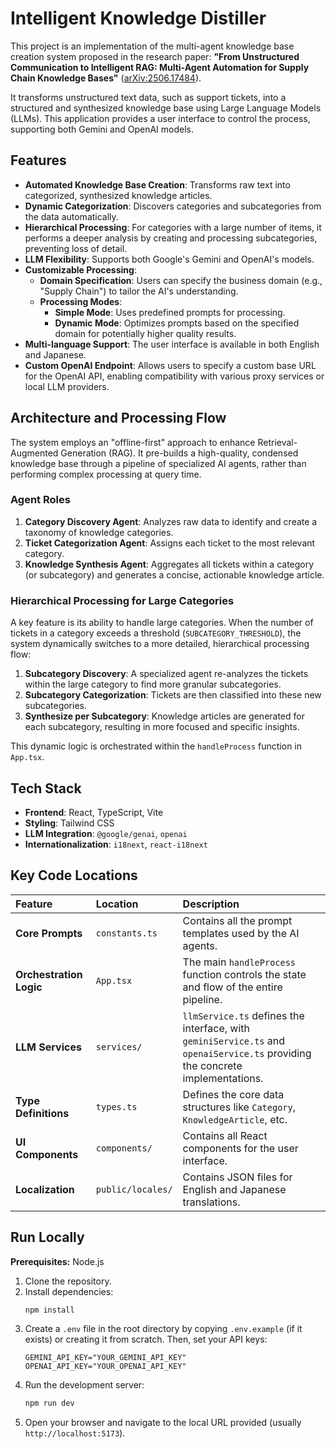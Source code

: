 # Intelligent Knowledge Distiller

This project is an implementation of the multi-agent knowledge base creation system proposed in the research paper: **"From Unstructured Communication to Intelligent RAG: Multi-Agent Automation for Supply Chain Knowledge Bases"** ([arXiv:2506.17484](https://arxiv.org/abs/2506.17484)).

It transforms unstructured text data, such as support tickets, into a structured and synthesized knowledge base using Large Language Models (LLMs). This application provides a user interface to control the process, supporting both Gemini and OpenAI models.

## Features

- **Automated Knowledge Base Creation**: Transforms raw text into categorized, synthesized knowledge articles.
- **Dynamic Categorization**: Discovers categories and subcategories from the data automatically.
- **Hierarchical Processing**: For categories with a large number of items, it performs a deeper analysis by creating and processing subcategories, preventing loss of detail.
- **LLM Flexibility**: Supports both Google's Gemini and OpenAI's models.
- **Customizable Processing**:
    - **Domain Specification**: Users can specify the business domain (e.g., "Supply Chain") to tailor the AI's understanding.
    - **Processing Modes**:
        - **Simple Mode**: Uses predefined prompts for processing.
        - **Dynamic Mode**: Optimizes prompts based on the specified domain for potentially higher quality results.
- **Multi-language Support**: The user interface is available in both English and Japanese.
- **Custom OpenAI Endpoint**: Allows users to specify a custom base URL for the OpenAI API, enabling compatibility with various proxy services or local LLM providers.

## Architecture and Processing Flow

The system employs an "offline-first" approach to enhance Retrieval-Augmented Generation (RAG). It pre-builds a high-quality, condensed knowledge base through a pipeline of specialized AI agents, rather than performing complex processing at query time.

### Agent Roles

1.  **Category Discovery Agent**: Analyzes raw data to identify and create a taxonomy of knowledge categories.
2.  **Ticket Categorization Agent**: Assigns each ticket to the most relevant category.
3.  **Knowledge Synthesis Agent**: Aggregates all tickets within a category (or subcategory) and generates a concise, actionable knowledge article.

### Hierarchical Processing for Large Categories

A key feature is its ability to handle large categories. When the number of tickets in a category exceeds a threshold (`SUBCATEGORY_THRESHOLD`), the system dynamically switches to a more detailed, hierarchical processing flow:

1.  **Subcategory Discovery**: A specialized agent re-analyzes the tickets within the large category to find more granular subcategories.
2.  **Subcategory Categorization**: Tickets are then classified into these new subcategories.
3.  **Synthesize per Subcategory**: Knowledge articles are generated for each subcategory, resulting in more focused and specific insights.

This dynamic logic is orchestrated within the `handleProcess` function in `App.tsx`.

## Tech Stack

- **Frontend**: React, TypeScript, Vite
- **Styling**: Tailwind CSS
- **LLM Integration**: `@google/genai`, `openai`
- **Internationalization**: `i18next`, `react-i18next`

## Key Code Locations

| Feature | Location | Description |
| :--- | :--- | :--- |
| **Core Prompts** | `constants.ts` | Contains all the prompt templates used by the AI agents. |
| **Orchestration Logic** | `App.tsx` | The main `handleProcess` function controls the state and flow of the entire pipeline. |
| **LLM Services** | `services/` | `llmService.ts` defines the interface, with `geminiService.ts` and `openaiService.ts` providing the concrete implementations. |
| **Type Definitions** | `types.ts` | Defines the core data structures like `Category`, `KnowledgeArticle`, etc. |
| **UI Components** | `components/` | Contains all React components for the user interface. |
| **Localization** | `public/locales/` | Contains JSON files for English and Japanese translations. |

## Run Locally

**Prerequisites:** Node.js

1.  Clone the repository.
2.  Install dependencies:
    ```bash
    npm install
    ```
3.  Create a `.env` file in the root directory by copying `.env.example` (if it exists) or creating it from scratch. Then, set your API keys:
    ```
    GEMINI_API_KEY="YOUR_GEMINI_API_KEY"
    OPENAI_API_KEY="YOUR_OPENAI_API_KEY"
    ```
4.  Run the development server:
    ```bash
    npm run dev
    ```
5.  Open your browser and navigate to the local URL provided (usually `http://localhost:5173`).
